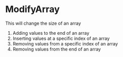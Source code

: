 # ModifyArray
This will change the size of an array
1. Adding values to the end of an array
2. Inserting values at a specific index of an array
3. Removing values from a specific index of an array
4. Removing values from the end of an array

